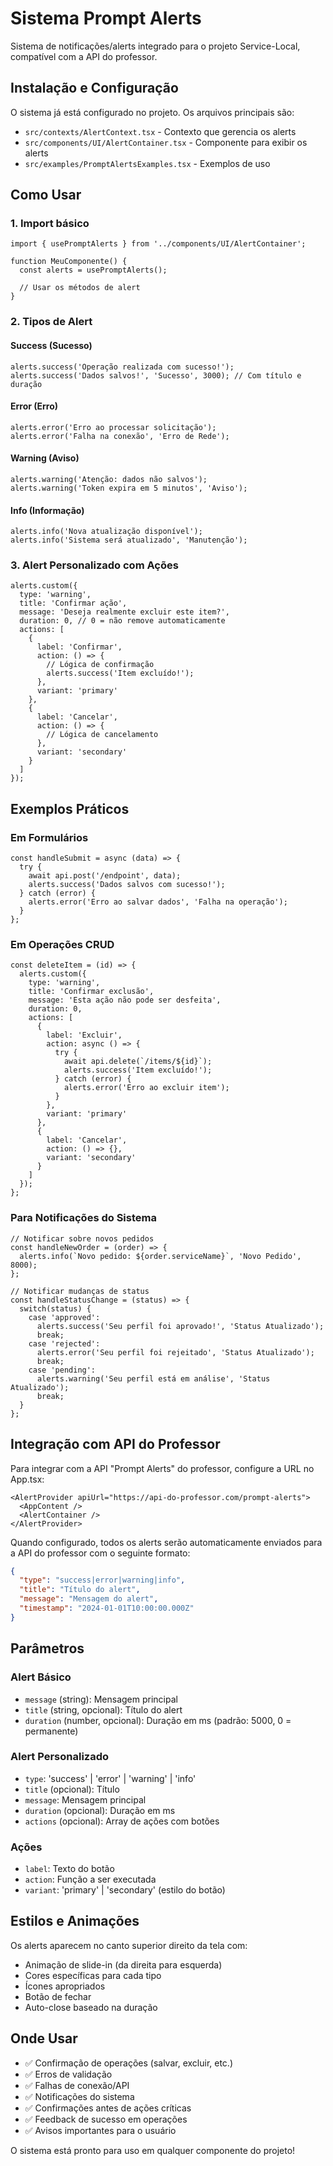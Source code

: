 # Sistema Prompt Alerts

Sistema de notificações/alerts integrado para o projeto Service-Local, compatível com a API do professor.

## Instalação e Configuração

O sistema já está configurado no projeto. Os arquivos principais são:

- `src/contexts/AlertContext.tsx` - Contexto que gerencia os alerts
- `src/components/UI/AlertContainer.tsx` - Componente para exibir os alerts
- `src/examples/PromptAlertsExamples.tsx` - Exemplos de uso

## Como Usar

### 1. Import básico
```tsx
import { usePromptAlerts } from '../components/UI/AlertContainer';

function MeuComponente() {
  const alerts = usePromptAlerts();
  
  // Usar os métodos de alert
}
```

### 2. Tipos de Alert

#### Success (Sucesso)
```tsx
alerts.success('Operação realizada com sucesso!');
alerts.success('Dados salvos!', 'Sucesso', 3000); // Com título e duração
```

#### Error (Erro)
```tsx
alerts.error('Erro ao processar solicitação');
alerts.error('Falha na conexão', 'Erro de Rede');
```

#### Warning (Aviso)
```tsx
alerts.warning('Atenção: dados não salvos');
alerts.warning('Token expira em 5 minutos', 'Aviso');
```

#### Info (Informação)
```tsx
alerts.info('Nova atualização disponível');
alerts.info('Sistema será atualizado', 'Manutenção');
```

### 3. Alert Personalizado com Ações
```tsx
alerts.custom({
  type: 'warning',
  title: 'Confirmar ação',
  message: 'Deseja realmente excluir este item?',
  duration: 0, // 0 = não remove automaticamente
  actions: [
    {
      label: 'Confirmar',
      action: () => {
        // Lógica de confirmação
        alerts.success('Item excluído!');
      },
      variant: 'primary'
    },
    {
      label: 'Cancelar',
      action: () => {
        // Lógica de cancelamento
      },
      variant: 'secondary'
    }
  ]
});
```

## Exemplos Práticos

### Em Formulários
```tsx
const handleSubmit = async (data) => {
  try {
    await api.post('/endpoint', data);
    alerts.success('Dados salvos com sucesso!');
  } catch (error) {
    alerts.error('Erro ao salvar dados', 'Falha na operação');
  }
};
```

### Em Operações CRUD
```tsx
const deleteItem = (id) => {
  alerts.custom({
    type: 'warning',
    title: 'Confirmar exclusão',
    message: 'Esta ação não pode ser desfeita',
    duration: 0,
    actions: [
      {
        label: 'Excluir',
        action: async () => {
          try {
            await api.delete(`/items/${id}`);
            alerts.success('Item excluído!');
          } catch (error) {
            alerts.error('Erro ao excluir item');
          }
        },
        variant: 'primary'
      },
      {
        label: 'Cancelar',
        action: () => {},
        variant: 'secondary'
      }
    ]
  });
};
```

### Para Notificações do Sistema
```tsx
// Notificar sobre novos pedidos
const handleNewOrder = (order) => {
  alerts.info(`Novo pedido: ${order.serviceName}`, 'Novo Pedido', 8000);
};

// Notificar mudanças de status
const handleStatusChange = (status) => {
  switch(status) {
    case 'approved':
      alerts.success('Seu perfil foi aprovado!', 'Status Atualizado');
      break;
    case 'rejected':
      alerts.error('Seu perfil foi rejeitado', 'Status Atualizado');
      break;
    case 'pending':
      alerts.warning('Seu perfil está em análise', 'Status Atualizado');
      break;
  }
};
```

## Integração com API do Professor

Para integrar com a API "Prompt Alerts" do professor, configure a URL no App.tsx:

```tsx
<AlertProvider apiUrl="https://api-do-professor.com/prompt-alerts">
  <AppContent />
  <AlertContainer />
</AlertProvider>
```

Quando configurado, todos os alerts serão automaticamente enviados para a API do professor com o seguinte formato:

```json
{
  "type": "success|error|warning|info",
  "title": "Título do alert",
  "message": "Mensagem do alert",
  "timestamp": "2024-01-01T10:00:00.000Z"
}
```

## Parâmetros

### Alert Básico
- `message` (string): Mensagem principal
- `title` (string, opcional): Título do alert
- `duration` (number, opcional): Duração em ms (padrão: 5000, 0 = permanente)

### Alert Personalizado
- `type`: 'success' | 'error' | 'warning' | 'info'
- `title` (opcional): Título
- `message`: Mensagem principal
- `duration` (opcional): Duração em ms
- `actions` (opcional): Array de ações com botões

### Ações
- `label`: Texto do botão
- `action`: Função a ser executada
- `variant`: 'primary' | 'secondary' (estilo do botão)

## Estilos e Animações

Os alerts aparecem no canto superior direito da tela com:
- Animação de slide-in (da direita para esquerda)
- Cores específicas para cada tipo
- Ícones apropriados
- Botão de fechar
- Auto-close baseado na duração

## Onde Usar

- ✅ Confirmação de operações (salvar, excluir, etc.)
- ✅ Erros de validação
- ✅ Falhas de conexão/API
- ✅ Notificações do sistema
- ✅ Confirmações antes de ações críticas
- ✅ Feedback de sucesso em operações
- ✅ Avisos importantes para o usuário

O sistema está pronto para uso em qualquer componente do projeto!
